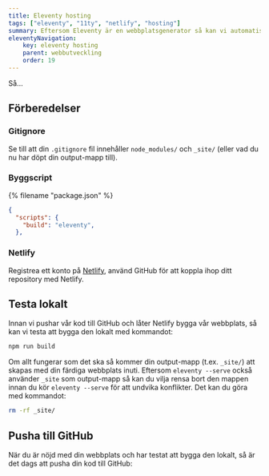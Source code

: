 ```yaml
---
title: Eleventy hosting
tags: ["eleventy", "11ty", "netlify", "hosting"]
summary: Eftersom Eleventy är en webbplatsgenerator så kan vi automatisera byggandet av webbplatsen och sedan hosta. För det kommer vi använda en tjänst som heter Netlify.
eleventyNavigation:
    key: eleventy hosting
    parent: webbutveckling
    order: 19
---
```


Så...

## Förberedelser

### Gitignore

Se till att din `.gitignore` fil innehåller `node_modules/` och `_site/` (eller vad du nu har döpt din output-mapp till).

### Byggscript

{% filename "package.json" %}
```json
{
  "scripts": {
    "build": "eleventy",
  },
```

### Netlify

Registrea ett konto på [Netlify](https://www.netlify.com/), använd GitHub för att koppla ihop ditt repository med Netlify.


## Testa lokalt

Innan vi pushar vår kod till GitHub och låter Netlify bygga vår webbplats, så kan vi testa att bygga den lokalt med kommandot:

```bash
npm run build
```

Om allt fungerar som det ska så kommer din output-mapp (t.ex. `_site/`) att skapas med din färdiga webbplats inuti. Eftersom `eleventy --serve` också använder `_site` som output-mapp så kan du vilja rensa bort den mappen innan du kör `eleventy --serve` för att undvika konflikter. Det kan du göra med kommandot:

```bash
rm -rf _site/
``` 

## Pusha till GitHub

När du är nöjd med din webbplats och har testat att bygga den lokalt, så är det dags att pusha din kod till GitHub:
